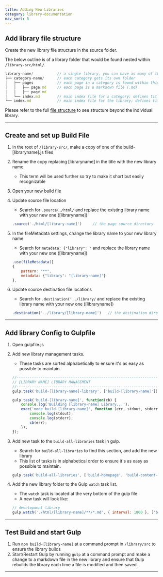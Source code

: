 ```yaml
---
title: Adding New Libraries
category: library-documentation
nav_sort: 5
---
```


## Add library file structure
Create the new library file structure in the source folder.

The below outline is of a library folder that would be found nested within ```/library-src/html/```. 

``` javascript
library-name/           // a single library, you can have as many of these as you want
├── category-name/      // each category gets its own folder
│   ├── pages           // each page in a category is found within this pages folder
│   │   ├── page.md     // each page is a markdown file (.md)
│   │   ├── page.md
│   └── index.md        // main index file for a category; defines title, description, category icons, etc. 
└── index.md            // main index file for the library; defines title, description, library icon, etc.
```

Please refer to the full [file structure](/library/development/library-documentation/file-structure) to see structure beyond the individual library.

--- 

## Create and set up Build File 
1. In the root of ```/library-src/```, make a copy of one of the build-[libraryname].js files
2. Rename the copy replacing [libraryname] in the title with the new library name.
    - This term will be used further so try to make it short but easily recognizable
3. Open your new build file
4. Update source file location
    - Search for ```.source(./html/``` and replace the existing library name with your new one ([libraryname])
    
    ``` javascript
    .source('./html/[library-name]')     // the page source directory
    ```
5. In the fileMetadata settings, change the library name to your new library name
    - Search for ```metadata: {"library": "``` and replace the library name with your new one ([libraryname]) 
    
    ``` javascript
    .use(fileMetadata([
    {
        pattern: "**",
        metadata: {"library": "[library-name]"}
    },
    ```
6. Update source destination file locations
    - Search for ```.destination('../library/``` and replace the existing library name with your new one ([libraryname])

    ``` javascript
    .destination('../library/[library-name]')   // the destination directory
    ```

---

## Add library Config to Gulpfile

1. Open gulpfile.js
2. Add new library management tasks. 
    * These tasks are sorted alphabetically to ensure it's as easy as possible to maintain. 

    ``` javascript
    //--------------------------------------------------------------------------------------------------------------------------//
    // [LIBRARY NAME] LIBRARY MANAGEMENT
    //--------------------------------------------------------------------------------------------------------------------------//
    gulp.task('build-[library-name]-library', ['build-[library-name]']);

    gulp.task('build-[library-name]', function(cb) {
        console.log('Building [library-name] Library...');
        exec('node build-[library-name]', function (err, stdout, stderr) {
            console.log(stdout);
            console.log(stderr);
            cb(err);
        });
    });
    ```
3. Add new task to the ```build-all-libraries``` task in gulp. 
    
    - Search for ```build-all-libraries``` to find this section, and add the new library
    - This list of tasks is in alphabetical order to ensure it's as easy as possible to maintain.
    ``` javascript
    gulp.task('build-all-libraries', ['build-homepage', 'build-content-management-library', 'build-development-library', 'build-documentation-library', 'build-patterns-library', 'build-toolkit-library', 'build-[library-name]-library'])
    ```
4. Add the new library folder to the Gulp ```watch``` task list. 
    - The ```watch``` task is located at the very bottom of the gulp file
    - A new task will look like: 
    ``` javascript
    // development library
    gulp.watch('./html/[library-name]/**/*.md', { interval: 1000 }, ['build-[library-name]-library']);
    ```

---

## Test Build and start Gulp
1. Run ```npm build-[library-name]``` at a command prompt in ```/library/src``` to ensure the library builds
2. Start/Restart Gulp by running ```gulp``` at a command prompt and make a change to a markdown file in the new library and ensure that Gulp rebuilds the library each time a file is modified and then saved.

---
